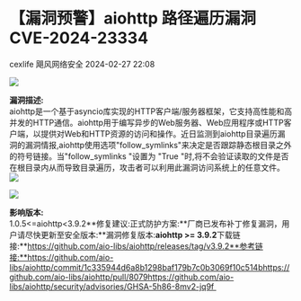 #  【漏洞预警】aiohttp 路径遍历漏洞CVE-2024-23334   
cexlife  飓风网络安全   2024-02-27 22:08  
  
![](https://mmbiz.qpic.cn/mmbiz_png/ibhQpAia4xu00d0w7H50eKiaiclibOwmApGg0PBnnRM52CiaB1WAkVo2wAx5W1XDiasD5ayDljZ2ZzniceblO4H7RqDibGw/640?wx_fmt=png&from=appmsg "")  
  
**漏洞描述:**  
aiohttp是一个基于asyncio库实现的HTTP客户端/服务器框架，它支持高性能和高并发的HTTP通信。aiohttp用于编写异步的Web服务器、Web应用程序或HTTP客户端，以提供对Web和HTTP资源的访问和操作。近日监测到aiohttp目录遍历漏洞的漏洞情报,aiohttp使用选项"follow_symlinks"来决定是否跟踪静态根目录之外的符号链接。当"follow_symlinks "设置为 "True "时,将不会验证读取的文件是否在根目录内从而导致目录遍历，攻击者可以利用此漏洞访问系统上的任意文件。  
![](https://mmbiz.qpic.cn/mmbiz_png/ibhQpAia4xu00d0w7H50eKiaiclibOwmApGg0YiaibWRYQlZCAiatYGVtFGzDd3LgiaKOgWtyTGIVP5aKIheKPjeKia9TxhQ/640?wx_fmt=png&from=appmsg "")  
  
![](https://mmbiz.qpic.cn/mmbiz_png/ibhQpAia4xu00d0w7H50eKiaiclibOwmApGg0JSRIIltcVUyw1icAoPZAU3ScoJaThAIt4HlibWjpDWf7L7xKfKIByPSA/640?wx_fmt=png&from=appmsg "")  
  
**影响版本:**  
1.0.5<=aiohttp<3.9.2**修复建议:正式防护方案:**厂商已发布补丁修复漏洞，用户请尽快更新至安全版本:**漏洞修复版本:**aiohttp >= 3.9.2**下载链接:**https://github.com/aio-libs/aiohttp/releases/tag/v3.9.2**参考链接:**https://github.com/aio-libs/aiohttp/commit/1c335944d6a8b1298baf179b7c0b3069f10c514bhttps://github.com/aio-libs/aiohttp/pull/8079https://github.com/aio-libs/aiohttp/security/advisories/GHSA-5h86-8mv2-jq9f   
